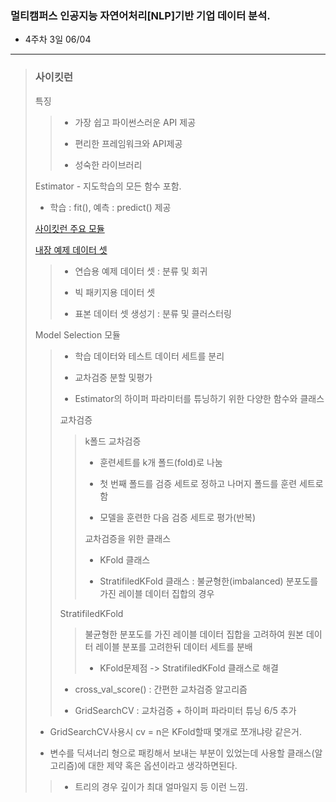 ### 멀티캠퍼스 인공지능 자연어처리[NLP]기반 기업 데이터 분석.
- 4주차 3일 06/04
---
> ### 사이킷런
> 특징
>> - 가장 쉽고 파이썬스러운 API 제공
>> 
>> - 편리한 프레임워크와 API제공
>> 
>> - 성숙한 라이브러리
>
> Estimator - 지도학습의 모든 함수 포함.
> - 학습 : fit(), 예측 : predict() 제공
> 
> [사이킷런 주요 모듈](https://hun931018.tistory.com/29)
> 
> [내장 예제 데이터 셋](https://gggggeun.tistory.com/13?category=978140)
>> - 연습용 예제 데이터 셋 : 분류 및 회귀
>> 
>> - 빅 패키지용 데이터 셋
>> 
>> - 표본 데이터 셋 생성기 : 분류 및 클러스터링
>
> Model Selection 모듈
>> - 학습 데이터와 테스트 데이터 세트를 분리
>> 
>> - 교차검증 분할 및평가
>> 
>> - Estimator의 하이퍼 파라미터를 튜닝하기 위한 다양한 함수와 클래스
>>
>> 교차검증
>>> k폴드 교차검증
>>> - 훈련세트를 k개 폴드(fold)로 나눔
>>> 
>>> - 첫 번째 폴드를 검증 세트로 정하고 나머지 폴드를 훈련 세트로함
>>> 
>>> - 모델을 훈련한 다음 검증 세트로 평가(반복)
>>> 
>>> 교차검증을 위한 클래스
>>> - KFold 클래스
>>> 
>>> - StratifiledKFold 클래스 : 불균형한(imbalanced) 분포도를 가진 레이블 데이터 집합의 경우
>>
>> StratifiledKFold
>>> 불균형한 분포도를 가진 레이블 데이터 집합을 고려하여 원본 데이터 레이블 분포를 고려한뒤 데이터 세트를 분배
>>> - KFold문제점 -> StratifiledKFold 클래스로 해결
>>
>> - cross_val_score() : 간편한 교차검증 알고리즘
>>
>> - GridSearchCV : 교차검증 + 하이퍼 파라미터 튜닝
> 6/5 추가
> - GridSearchCV사용시  cv = n은 KFold할때 몇개로 쪼개냐랑 같은거.
>
> - 변수를 딕셔너리 형으로 패킹해서 보내는 부분이 있었는데 사용할 클래스(알고리즘)에 대한 제약 혹은 옵션이라고 생각하면된다.
>> - 트리의 경우 깊이가 최대 얼마일지 등 이런 느낌.
